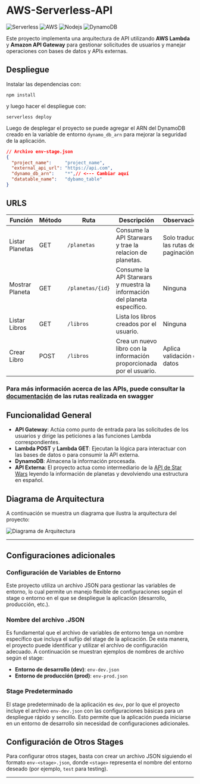 # AWS-Serverless-API

![Serverless](https://img.shields.io/badge/-serverless-C80A2D?style=flat-square&logo=serverless&logoColor=ffffff)
![AWS](https://img.shields.io/badge/-AWS-0F79AF?style=flat-square&logo=amazon&logoColor=ffffff)
![Nodejs](https://img.shields.io/badge/-Nodejs-339933?style=flat-square&logo=Node.js&logoColor=ffffff)
![DynamoDB](https://img.shields.io/badge/-DynamoDB-4053D6?style=flat-square&logo=Amazon%20DynamoDB&logoColor=white)


Este proyecto implementa una arquitectura de API utilizando **AWS Lambda** y **Amazon API Gateway** para gestionar solicitudes de usuarios y manejar operaciones con bases de datos y APIs externas.

## Despliegue

Instalar las dependencias con:

```
npm install
```

y luego hacer el despliegue con:

```
serverless deploy
```

Luego de desplegar el proyecto se puede agregar el ARN del DynamoDB creado en la variable de entorno `dynamo_db_arn` para mejorar la seguridad de la aplicación.

```json
// Archivo env-stage.json
{
  "project_name":     "project_name",
  "external_api_url": "https://api.com",
  "dynamo_db_arn":    "*",// <--- Cambiar aquí
  "datatable_name":   "dybamo_table"
}
```

## URLS

| Función            | Método | Ruta               | Descripción                                                              | Observaciones                             |
|--------------------|--------|--------------------|--------------------------------------------------------------------------|-------------------------------------------|
| Listar Planetas    | GET    | `/planetas`        | Consume la API Starwars y trae la relacion de planetas.                  | Solo traduce las rutas de paginación      |
| Mostrar Planeta    | GET    | `/planetas/{id}`   | Consume la API Starwars y muestra la información del planeta específico. | Ninguna                                   |
| Listar Libros      | GET    | `/libros`          | Lista los libros creados por el usuario.                                 | Ninguna                                   |
| Crear Libro        | POST   | `/libros`          | Crea un nuevo libro con la información proporcionada por el usuario.     | Aplica validación de datos                |

### Para más información acerca de las APIs, puede consultar la [documentación](https://app.swaggerhub.com/apis-docs/JesusLlica/documentacion-aws_serverless_api/1.0.0) de las rutas realizada en swagger

## Funcionalidad General

- **API Gateway**: Actúa como punto de entrada para las solicitudes de los usuarios y dirige las peticiones a las funciones Lambda correspondientes.
- **Lambda POST** y **Lambda GET**: Ejecutan la lógica para interactuar con las bases de datos o para consumir la API externa.
- **DynamoDB**: Almacena la información procesada.
- **API Externa**: El proyecto actua como intermediario de la [API de Star Wars](https://swapi.py4e.com/documentation) leyendo la información de planetas y devolviendo una estructura en español.


## Diagrama de Arquitectura

A continuación se muestra un diagrama que ilustra la arquitectura del proyecto:

![Diagrama de Arquitectura](https://mizterfrek.com/img/serverless-app.png)

---

## Configuraciones adicionales

### Configuración de Variables de Entorno

Este proyecto utiliza un archivo JSON para gestionar las variables de entorno, lo cual permite un manejo flexible de configuraciones según el stage o entorno en el que se despliegue la aplicación (desarrollo, producción, etc.).

### Nombre del archivo .JSON

Es fundamental que el archivo de variables de entorno tenga un nombre específico que incluya el sufijo del stage de la aplicación. De esta manera, el proyecto puede identificar y utilizar el archivo de configuración adecuado. A continuación se muestran ejemplos de nombres de archivo según el stage:

- **Entorno de desarrollo (dev)**: `env-dev.json`
- **Entorno de producción (prod)**: `env-prod.json`

### Stage Predeterminado

El stage predeterminado de la aplicación es `dev`, por lo que el proyecto incluye el archivo `env-dev.json` con las configuraciones básicas para un despliegue rápido y sencillo. Esto permite que la aplicación pueda iniciarse en un entorno de desarrollo sin necesidad de configuraciones adicionales.

## Configuración de Otros Stages

Para configurar otros stages, basta con crear un archivo JSON siguiendo el formato `env-<stage>.json`, donde `<stage>` representa el nombre del entorno deseado (por ejemplo, `test` para testing).


---


